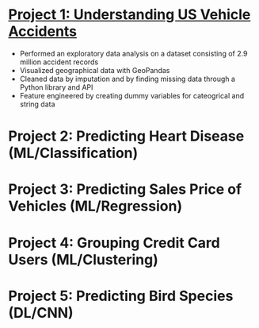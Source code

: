 # [Project 1: Understanding US Vehicle Accidents](https://www.kaggle.com/MichaelBryantDS)
- Performed an exploratory data analysis on a dataset consisting of 2.9 million accident records
- Visualized geographical data with GeoPandas
- Cleaned data by imputation and by finding missing data through a Python library and API
- Feature engineered by creating dummy variables for cateogrical and string data

# Project 2: Predicting Heart Disease (ML/Classification)

# Project 3: Predicting Sales Price of Vehicles (ML/Regression)

# Project 4: Grouping Credit Card Users (ML/Clustering)

# Project 5: Predicting Bird Species (DL/CNN)
